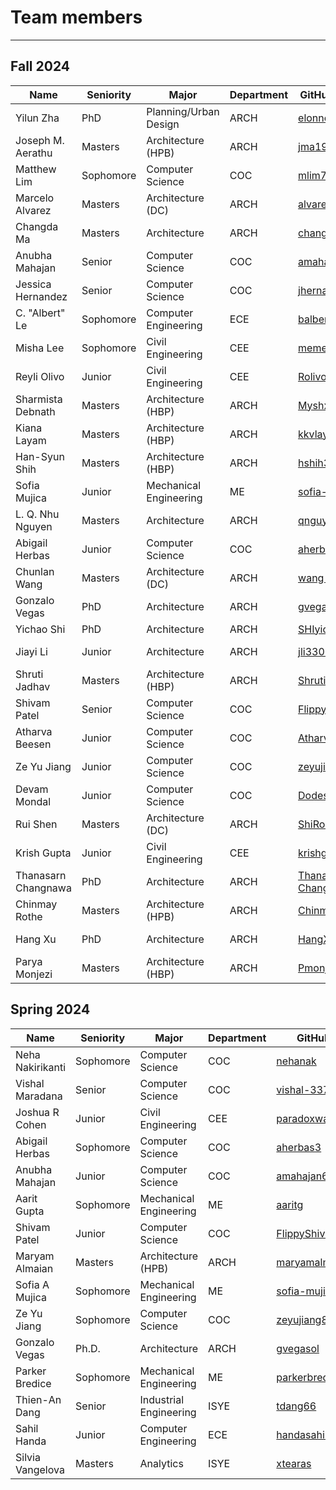 # Team members

---

## Fall 2024

| Name                  | Seniority | Major                  | Department | GitHub Handle                                                 | Topic Area                                             |
| --------------------- | --------- | ---------------------- | ---------- | ------------------------------------------------------------- | ------------------------------------------------------ |
| Yilun Zha             | PhD       | Planning/Urban Design  | ARCH       | [elonncha](https://github.com/elonncha)                       | [Mobility-PEI](/24fa-mobility-pei)                     |
| Joseph M. Aerathu     | Masters   | Architecture (HPB)     | ARCH       | [jma1999](https://github.com/jma1999)                         | [Energy-In-Buildings-Com](/24fa-energyinbuildings-com) |
| Matthew Lim           | Sophomore | Computer Science       | COC        | [mlim70](https://github.com/mlim70)                           | [MPONC](/24fa-mponc)                                   |
| Marcelo Alvarez       | Masters   | Architecture (DC)      | ARCH       | [alvarezdmarch](https://github.com/alvarezdmarch)             | [Microclimate-UMCF](/24fa-microclimate-umcf)           |
| Changda Ma            | Masters   | Architecture           | ARCH       | [changdama](https://github.com/changdama)                     | [Neuroarchitecture](/24fa-neuroarchitecture)           |
| Anubha Mahajan        | Senior    | Computer Science       | COC        | [amahajan68](https://github.com/amahajan68)                   | [Energy-In-Buildings-Com](/24fa-energyinbuildings-com) |
| Jessica Hernandez     | Senior    | Computer Science       | COC        | [jhernandez312](https://github.com/jhernandez312)             | [Energy-In-Buildings-Com](/24fa-energyinbuildings-com) |
| C. "Albert" Le        | Sophomore | Computer Engineering   | ECE        | [balbertle](https://github.com/balbertle)                     | [Mobility-PEI](/24fa-mobility-pei)                     |
| Misha Lee             | Sophomore | Civil Engineering      | CEE        | [memesha](https://github.com/memesha)                         | [Neuroarchitecture](/24fa-neuroarchitecture)           |
| Reyli Olivo           | Junior    | Civil Engineering      | CEE        | [Rolivo05](https://github.com/Rolivo05)                       | [MPONC](/24fa-mponc)                                   |
| Sharmista Debnath     | Masters   | Architecture (HBP)     | ARCH       | [Myshx](https://github.com/Myshx)                             | [Energy-In-Buildings-Res](/24fa-energyinbuildings-res) |
| Kiana Layam           | Masters   | Architecture (HBP)     | ARCH       | [kkvlayam](https://github.com/kkvlayam)                       | [Energy-In-Buildings-Res](/24fa-energyinbuildings-res) |
| Han-Syun Shih         | Masters   | Architecture (HBP)     | ARCH       | [hshih38](https://github.com/hshih38)                         | [Energy-In-Buildings-Com](/24fa-energyinbuildings-com) |
| Sofia Mujica          | Junior    | Mechanical Engineering | ME         | [sofia-mujica](https://github.com/sofia-mujica)               | [Microclimate-UWG](/24fa-microclimate-uwg)             |
| L. Q. Nhu Nguyen      | Masters   | Architecture           | ARCH       | [qnguyen322](https://github.com/qnguyen322)                   | [Neuroarchitecture](/24fa-neuroarchitecture)           |
| Abigail Herbas        | Junior    | Computer Science       | COC        | [aherbas3](https://github.com/aherbas3)                       | [Microclimate-UWG](/24fa-microclimate-uwg)             |
| Chunlan Wang          | Masters   | Architecture (DC)      | ARCH       | [wang-123-xi](https://github.com/wang-123-xi)                 | [Mobility-PEI](/24fa-mobility-pei)                     |
| Gonzalo Vegas         | PhD       | Architecture           | ARCH       | [gvegasol](https://github.com/gvegasol)                       | [Microclimate-UMCF](/24fa-microclimate-umcf)           |
| Yichao Shi            | PhD       | Architecture           | ARCH       | [SHIyichao98](https://github.com/SHIyichao98)                 | [Mobility-PEI](/24fa-mobility-pei)                     |
| Jiayi Li              | Junior    | Architecture           | ARCH       | [jli3307](https://github.com/jli3307)                         | [Energy-In-Buildings-Res](/24fa-energyinbuildings-res) |
| Shruti Jadhav         | Masters   | Architecture (HBP)     | ARCH       | [ShrutiJadhav27](https://github.com/ShrutiJadhav27)           | [Microclimate-UMCF](/24fa-microclimate-umcf)           |
| Shivam Patel          | Senior    | Computer Science       | COC        | [FlippyShivam](https://github.com/FlippyShivam)               | [Energy-In-Buildings-Res](/24fa-energyinbuildings-res) |
| Atharva Beesen        | Junior    | Computer Science       | COC        | [AtharvaBeesen](https://github.com/AtharvaBeesen)             | [Mobility-PEI](/24fa-mobility-pei)                     |
| Ze Yu Jiang           | Junior    | Computer Science       | COC        | [zeyujiang8800](https://github.com/zeyujiang8800)             | [Microclimate-UWG](/24fa-microclimate-uwg)             |
| Devam Mondal          | Junior    | Computer Science       | COC        | [Dodesimo](https://github.com/Dodesimo)                       | [MPONC](/24fa-mponc)                                   |
| Rui Shen              | Masters   | Architecture (DC)      | ARCH       | [ShiRo-25](https://github.com/ShiRo-25)                       | [Microclimate-UMCF](/24fa-microclimate-umcf)           |
| Krish Gupta           | Junior    | Civil Engineering      | CEE        | [krishgupta-CE](https://github.com/krishgupta-CE)             | [Microclimate-UWG](/24fa-microclimate-uwg)             |
| Thanasarn Changnawa   | PhD       | Architecture           | ARCH       | [Thanasarn-Changnawa](https://github.com/Thanasarn-Changnawa) | [Microclimate-UWG](/24fa-microclimate-uwg)             |
| Chinmay Rothe         | Masters   | Architecture (HPB)     | ARCH       | [ChinmayR5](https://github.com/ChinmayR5)                     | [Microclimate-UMCF](/24fa-microclimate-umcf)           |
| Hang Xu               | PhD       | Architecture           | ARCH       | [HangXXXu](https://github.com/HangXXXu)                       | [Energy-In-Buildings](/projects/24fa/)                 |
| Parya Monjezi         | Masters   | Architecture  (HBP)    | ARCH       | [Pmonjezi3](https://github.com/Pmonjezi3)                     | [Neuroarchitecture](/24fa-neuroarchitecture)           |

## Spring 2024

| Name             | Seniority | Major                  | Department | GitHub                                            | Topic Area                                        |
| ---------------- | --------- | ---------------------- | ---------- | ------------------------------------------------- | ------------------------------------------------- |
| Neha Nakirikanti | Sophomore | Computer Science       | COC        | [nehanak](https://github.com/nehanak)             | [Mobility-1](/24sp-mobility-1)                    |
| Vishal Maradana  | Senior    | Computer Science       | COC        | [vishal-337](https://github.com/vishal-337)       | [Mobility-1](/24sp-mobility-1)                    |
| Joshua R Cohen   | Junior    | Civil Engineering      | CEE        | [paradoxwalk](https://github.com/paradoxwalk)     | [Mobility-1](/24sp-mobility-1)                    |
| Abigail Herbas   | Sophomore | Computer Science       | COC        | [aherbas3](https://github.com/aherbas3)           | [Energy-In-Buildings](/24sp-energyinbuildings)    |
| Anubha Mahajan   | Junior    | Computer Science       | COC        | [amahajan68](https://github.com/amahajan68)       | [Energy-In-Buildings](/24sp-energyinbuildings)    |
| Aarit Gupta      | Sophomore | Mechanical Engineering | ME         | [aaritg](https://github.com/aaritg)               | [Energy-In-Buildings](/24sp-energyinbuildings)    |
| Shivam Patel     | Junior    | Computer Science       | COC        | [FlippyShivam](https://github.com/FlippyShivam)   | [Energy-In-Buildings](/24sp-energyinbuildings)    |
| Maryam Almaian   | Masters   | Architecture (HPB)     | ARCH       | [maryamalmaian](https://github.com/maryamalmaian) | [Microclimate](/24sp-microclimate)                |
| Sofia A Mujica   | Sophomore | Mechanical Engineering | ME         | [sofia-mujica](https://github.com/sofia-mujica)   | [Microclimate](/24sp-microclimate)                |
| Ze Yu Jiang      | Sophomore | Computer Science       | COC        | [zeyujiang8800](https://github.com/zeyujiang8800) | [Microclimate](/24sp-microclimate)                |
| Gonzalo Vegas    | Ph.D.     | Architecture           | ARCH       | [gvegasol](https://github.com/gvegasol)           | [Mobility-2](/24sp-mobility-2)                    |
| Parker Bredice   | Sophomore | Mechanical Engineering | ME         | [parkerbredice](https://github.com/parkerbredice) | [Mobility-2](/24sp-mobility-2)                    |
| Thien-An Dang    | Senior    | Industrial Engineering | ISYE       | [tdang66](https://github.com/tdang66)             | [Mobility-2](/24sp-mobility-2)                    |
| Sahil Handa      | Junior    | Computer Engineering   | ECE        | [handasahil](https://github.com/handasahil)       | [Mobility-2](/24sp-mobility-2)                    |
| Silvia Vangelova | Masters   | Analytics                   | ISYE       | [xtearas](https://github.com/xtearas)          | [Sp24](https://vip-smur.github.io/projects/24sp/) |
